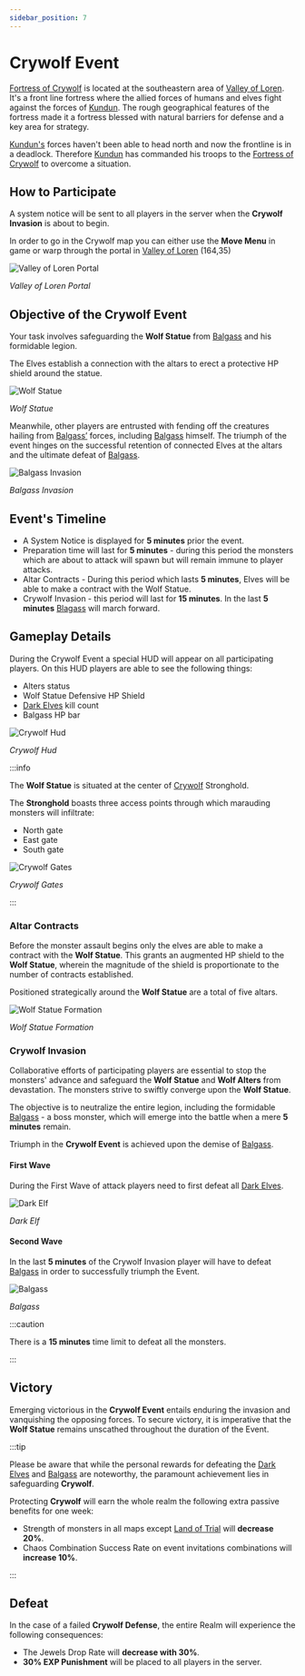 ```yaml
---
sidebar_position: 7
---
```


# Crywolf Event

[Fortress of Crywolf](/maps/crywolf) is located at the southeastern area of [Valley of Loren](/maps/valley-of-loren).
It's a front line fortress where the allied forces of humans and elves fight against the forces of [Kundun](/special-monsters/bosses/kundun). The rough geographical features of the fortress made it a fortress blessed with natural barriers for defense and a key area for strategy.

[Kundun's](/special-monsters/bosses/kundun) forces haven't been able to head north and now the frontline is in a deadlock.
Therefore [Kundun](/special-monsters/bosses/kundun) has commanded his troops to the [Fortress of Crywolf](/maps/crywolf) to overcome a situation.

## How to Participate

A system notice will be sent to all players in the server when the **Crywolf Invasion** is about to begin.

In order to go in the Crywolf map you can either use the **Move Menu** in game or warp through the portal in [Valley of Loren](/maps/valley-of-loren) (164,35)

![Valley of Loren Portal](/img/events/crywolf/crywolf-portal.jpg)

_Valley of Loren Portal_

## Objective of the Crywolf Event

Your task involves safeguarding the **Wolf Statue** from [Balgass](/special-monsters/bosses/balgass) and his formidable legion.

The Elves establish a connection with the altars to erect a protective HP shield around the statue.

![Wolf Statue](/img/events/crywolf/crywolf-defense.jpg)

_Wolf Statue_

Meanwhile, other players are entrusted with fending off the creatures hailing from [Balgass’](/special-monsters/bosses/balgass) forces, including [Balgass](/special-monsters/bosses/balgass) himself. The triumph of the event hinges on the successful retention of connected Elves at the altars and the ultimate defeat of [Balgass](/special-monsters/bosses/balgass).

![Balgass Invasion](/img/events/crywolf/balgass-invasion.jpg)

_Balgass Invasion_

## Event's Timeline

- A System Notice is displayed for **5 minutes** prior the event.
- Preparation time will last for **5 minutes** - during this period the monsters which are about to attack will spawn but will remain immune to player attacks.
- Altar Contracts - During this period which lasts **5 minutes**, Elves will be able to make a contract with the Wolf Statue.
- Crywolf Invasion - this period will last for **15 minutes**. In the last **5 minutes** [Blagass](/special-monsters/bosses/balgass) will march forward.

## Gameplay Details

During the Crywolf Event a special HUD will appear on all participating players. On this HUD players are able to see the following things:

- Alters status
- Wolf Statue Defensive HP Shield
- [Dark Elves](/special-monsters/event-exclusive/dark-elf) kill count
- Balgass HP bar

![Crywolf Hud](/img/events/crywolf/crywolf-hud.jpg)

_Crywolf Hud_

:::info

The **Wolf Statue** is situated at the center of [Crywolf](/maps/crywolf) Stronghold.

The **Stronghold** boasts three access points through which marauding monsters will infiltrate:

- North gate
- East gate
- South gate

![Crywolf Gates](/img/events/crywolf/crywolf-gates.webp)

_Crywolf Gates_

:::

### Altar Contracts

Before the monster assault begins only the elves are able to make a contract with the **Wolf Statue**. This grants an augmented HP shield to the **Wolf Statue**, wherein the magnitude of the shield is proportionate to the number of contracts established.

Positioned strategically around the **Wolf Statue** are a total of five altars.

![Wolf Statue Formation](/img/events/crywolf/wolf-formation.jpg)

_Wolf Statue Formation_

### Crywolf Invasion

Collaborative efforts of participating players are essential to stop the monsters' advance and safeguard the **Wolf Statue** and **Wolf Alters** from devastation. The monsters strive to swiftly converge upon the **Wolf Statue**.

The objective is to neutralize the entire legion, including the formidable [Balgass](/special-monsters/bosses/balgass) - a boss monster, which will emerge into the battle when a mere **5 minutes** remain.

Triumph in the **Crywolf Event** is achieved upon the demise of [Balgass](/special-monsters/bosses/balgass).

#### First Wave

During the First Wave of attack players need to first defeat all [Dark Elves](/special-monsters/event-exclusive/dark-elf).

![Dark Elf](/img/monsters/special/others/dark-elf.jpg)

_Dark Elf_

#### Second Wave

In the last **5 minutes** of the Crywolf Invasion player will have to defeat [Balgass](/special-monsters/bosses/balgass) in order to successfully triumph the Event.

![Balgass](/img/monsters/special/bosses/balgass.jpg)

_Balgass_

:::caution

There is a **15 minutes** time limit to defeat all the monsters.

:::

## Victory

Emerging victorious in the **Crywolf Event** entails enduring the invasion and vanquishing the opposing forces.
To secure victory, it is imperative that the **Wolf Statue** remains unscathed throughout the duration of the Event.

:::tip

Please be aware that while the personal rewards for defeating the [Dark Elves](/special-monsters/event-exclusive/dark-elf) and [Balgass](/special-monsters/bosses/balgass) are noteworthy, the paramount achievement lies in safeguarding **Crywolf**.

Protecting **Crywolf** will earn the whole realm the following extra passive benefits for one week:

- Strength of monsters in all maps except [Land of Trial](/maps/land-of-trials) will **decrease 20%**.
- Chaos Combination Success Rate on event invitations combinations will **increase 10%**.

:::

## Defeat

In the case of a failed **Crywolf Defense**, the entire Realm will experience the following consequences:

- The Jewels Drop Rate will **decrease with 30%**.
- **30% EXP Punishment** will be placed to all players in the server.
